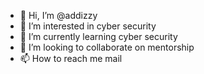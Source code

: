 - 👋 Hi, I’m @addizzy
- 👀 I’m interested in cyber security
- 🌱 I’m currently learning cyber security
- 💞️ I’m looking to collaborate on mentorship
- 📫 How to reach me mail 

<!---
addizzy/addizzy is a ✨ special ✨ repository because its `README.md` (this file) appears on your GitHub profile.
You can click the Preview link to take a look at your changes.
--->
